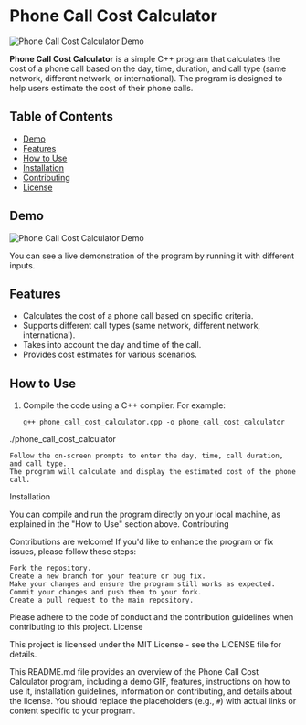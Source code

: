 # Phone Call Cost Calculator

![Phone Call Cost Calculator Demo](demo.gif)

**Phone Call Cost Calculator** is a simple C++ program that calculates the cost of a phone call based on the day, time, duration, and call type (same network, different network, or international). The program is designed to help users estimate the cost of their phone calls.

## Table of Contents
- [Demo](#demo)
- [Features](#features)
- [How to Use](#how-to-use)
- [Installation](#installation)
- [Contributing](#contributing)
- [License](#license)

## Demo
![Phone Call Cost Calculator Demo](demo.gif)

You can see a live demonstration of the program by running it with different inputs.

## Features
- Calculates the cost of a phone call based on specific criteria.
- Supports different call types (same network, different network, international).
- Takes into account the day and time of the call.
- Provides cost estimates for various scenarios.

## How to Use
1. Compile the code using a C++ compiler. For example:
   ```shell
   g++ phone_call_cost_calculator.cpp -o phone_call_cost_calculator

./phone_call_cost_calculator

    Follow the on-screen prompts to enter the day, time, call duration, and call type.
    The program will calculate and display the estimated cost of the phone call.

Installation

You can compile and run the program directly on your local machine, as explained in the "How to Use" section above.
Contributing

Contributions are welcome! If you'd like to enhance the program or fix issues, please follow these steps:

    Fork the repository.
    Create a new branch for your feature or bug fix.
    Make your changes and ensure the program still works as expected.
    Commit your changes and push them to your fork.
    Create a pull request to the main repository.

Please adhere to the code of conduct and the contribution guidelines when contributing to this project.
License

This project is licensed under the MIT License - see the LICENSE file for details.


This README.md file provides an overview of the Phone Call Cost Calculator program, including a demo GIF, features, instructions on how to use it, installation guidelines, information on contributing, and details about the license. You should replace the placeholders (e.g., `#`) with actual links or content specific to your program.


